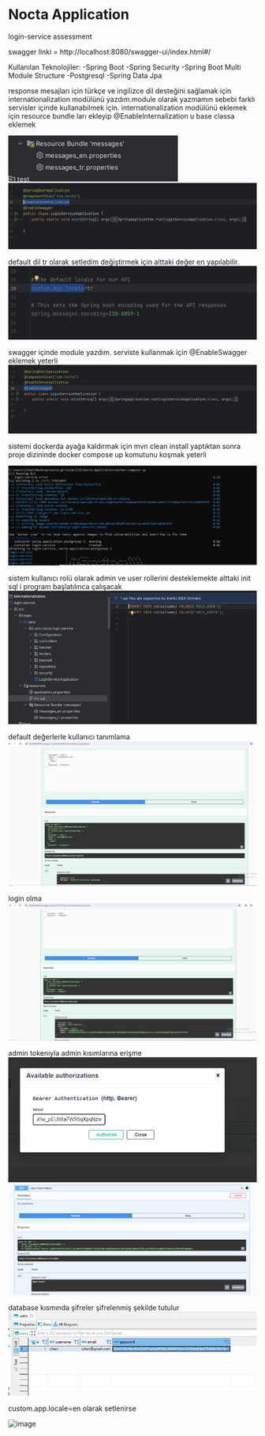# Nocta Application
login-service assessment


swagger linki = http://localhost:8080/swagger-ui/index.html#/



Kullanılan Teknolojiler: 
-Spring Boot
-Spring Security
-Spring Boot Multi Module Structure
-Postgresql
-Spring Data Jpa

response mesajları için türkçe ve ingilizce dil desteğini sağlamak için internationalization modülünü yazdım.module olarak yazmamın sebebi farklı servisler içinde kullanabilmek için.
internationalization modülünü eklemek için resource bundle ları ekleyip @EnableInternalization u base classa eklemek


![img.png](img.png)
![img_1.png](img_1.png)

default dil tr olarak  setledim değiştirmek için alttaki değer en yapılabilir.
![img_3.png](img_3.png)

swagger içinde module yazdım. serviste kullanmak için @EnableSwagger eklemek yeterli
![img_2.png](img_2.png)


sistemi dockerda ayağa kaldırmak için mvn clean install yaptıktan sonra proje dizininde docker compose up komutunu koşmak yeterli

![img_5.png](img_5.png)


sistem kullanıcı rolü olarak admin ve user  rollerini desteklemekte alttaki init sql i program başlatılınca çalışacak
![img_4.png](img_4.png)

default değerlerle kullanıcı tanımlama
![img_6.png](img_6.png)

login olma 
![img_7.png](img_7.png)

admin tokenıyla admin kısımlarına erişme
![img_8.png](img_8.png)
![img_9.png](img_9.png)

database kısmında şifreler şifrelenmiş şekilde tutulur 
![img_10.png](img_10.png)

custom.app.locale=en olarak setlenirse

![image](https://github.com/javaweb14/nocta-application/assets/35763530/6bbb11c7-a881-4490-8460-125d853a9c00)

